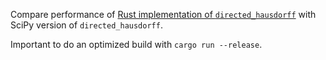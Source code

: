 Compare performance of
[Rust implementation of `directed_hausdorff`](https://github.com/tylerjereddy/rusty_hausdorff)
with SciPy version of `directed_hausdorff`.

Important to do an optimized build with `cargo run --release`.
